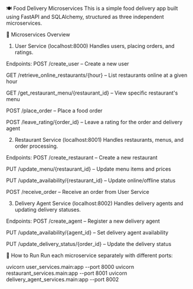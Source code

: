 🍽️ Food Delivery Microservices
This is a simple food delivery app built using FastAPI and SQLAlchemy, structured as three independent microservices.

🔧 Microservices Overview
1. User Service (localhost:8000)
Handles users, placing orders, and ratings.

Endpoints:
POST /create_user – Create a new user

GET /retrieve_online_restaurants/{hour} – List restaurants online at a given hour

GET /get_restaurant_menu/{restaurant_id} – View specific restaurant's menu

POST /place_order – Place a food order

POST /leave_rating/{order_id} – Leave a rating for the order and delivery agent

2. Restaurant Service (localhost:8001)
Handles restaurants, menus, and order processing.

Endpoints:
POST /create_restaurant – Create a new restaurant

PUT /update_menu/{restaurant_id} – Update menu items and prices

PUT /update_availability/{restaurant_id} – Update online/offline status

POST /receive_order – Receive an order from User Service

3. Delivery Agent Service (localhost:8002)
Handles delivery agents and updating delivery statuses.

Endpoints:
POST /create_agent – Register a new delivery agent

PUT /update_availability/{agent_id} – Set delivery agent availability

PUT /update_delivery_status/{order_id} – Update the delivery status

🚀 How to Run
Run each microservice separately with different ports:

uvicorn user_services.main:app --port 8000
uvicorn restaurant_services.main:app --port 8001
uvicorn delivery_agent_services.main:app --port 8002
